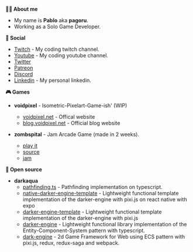 **👨‍🎨 About me**
- My name is **Pablo** aka **pagoru**. 
- Working as a Solo Game Developer.

**👥 Social**
- [Twitch](https://twitch.tv/pagoruDev) - My coding twitch channel.
- [Youtube](https://youtube.com/@pagoruDev) - My coding youtube channel.
- [Twitter](https://twitter.com/pagoruDev)
- [Patreon](https://patreon.com/pagoruDev)
- [Discord](https://discord.com/invite/Xt9CCeJ)
- [Linkedin](https://linkedin.com/in/pagoru) - My personal linkedin.

**🎮 Games**
- **voidpixel** - Isometric-Pixelart-Game-ish' (WIP)
  - [voidpixel.net](https://voidpixel.net) - Offical website
  - [blog.voidpixel.net](https://blog.voidpixel.net) - Official blog website

- **zombspital** - Jam Arcade Game (made in 2 weeks).
  - [play it](https://pagoru.itch.io/zombspital) 
  - [source](https://github.com/pagoru/Zombspital)
  - [jam](https://itch.io/jam/dream-arcade-archive)

**💾  Open source**
- **darkaqua**
  - [pathfinding.ts](https://github.com/darkaqua/pathfinding.ts) - Pathfinding implementation on typescript.
  - [native-darker-engine-template](https://github.com/darkaqua/native-darker-engine-template) - Lightweight functional template implementation of the darker-engine with pixi.js on react native with expo
  - [darker-engine-template](https://github.com/darkaqua/darker-engine-template) - Lightweight functional template implementation of the darker-engine with pixi.js
  - [darker-engine](https://github.com/darkaqua/darker-engine) - Lightweight functional library implementation of the Entity-Component-System pattern with typescript.
  - [dark-engine](https://github.com/darkaqua/dark-engine) - 2d Game Framework for Web using ECS pattern with pixi.js, redux, redux-saga and webpack.
